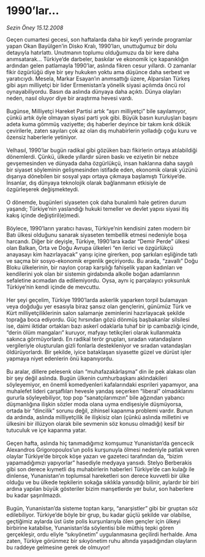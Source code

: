 # 1990’lar...

*Sezin Öney 15.12.2008*

<div class="taraf_structure_2col_1zq">
<div class="margen_n">



 <p>Geçen cumartesi gecesi, son haftalarda daha bir keyfi yerinde programlar yapan Okan Bayülgen’in Disko Kralı, 1990’ları, unuttuğumuz bir dolu detayıyla hatırlattı. Unutmanın toplumu olduğumuzu da bir kere daha anımsatarak... Türkiye’de darbeler, baskılar ve ekonomik içe kapanıklığın ardından gelen patlamayla 1990’lar, aslında fikren cesur yıllardı. O zamanlar fikir özgürlüğü diye bir şey hukuken yoktu ama düşünce daha serbest ve yaratıcıydı. Mesela, Markar Esayan’ın anımsattığı üzere, Alparslan Türkeş gibi aşırı milliyetçi bir lider Ermenistan’a yönelik siyasi açılımda öncü rol oynayabiliyordu. Basın da aslında dünyaya daha açıktı. Dünya olayları neden, nasıl oluyor diye bir araştırma hevesi vardı. <br/><br/>Bugünse, Milliyetçi Hareket Partisi artık “aşırı milliyetçi” bile sayılamıyor, çünkü artık öyle olmayan siyasi parti yok gibi. Büyük basın kuruluşları başını adeta kuma gömmüş vaziyette; dış haberler deyince bir takım kırık dökük çevirilerle, zaten sayıları çok az olan dış muhabirlerin yolladığı çoğu kuru ve özensiz haberlerle yetiniyor. <br/><br/>Velhasıl, 1990’lar bugün radikal gibi gözüken bazı fikirlerin ortaya atılabildiği dönemlerdi. Çünkü, ülkede yıllardır süren baskı ve eziyetin bir nebze gevşemesinden ve dünyada daha özgürlükçü, insan haklarına daha saygılı bir siyaset söyleminin gelişmesinden istifade eden, ekonomik olarak yüzünü dışarıya dönebilen bir sosyal yapı ortaya çıkmaya başlamıştı Türkiye’de. İnsanlar, dış dünyaya teknolojik olarak bağlanmanın etkisiyle de özgürleşerek değişmekteydi. <br/><br/>O dönemde, bugünleri siyaseten çok daha bunalımlı hale getiren durum yaşandı; Türkiye’nin yaslandığı hukuki temeller ve devlet yapısı siyasi itiş kakış içinde değiştiril(e)medi. <br/><br/>Böylece, 1990’ların yaratıcı havası, Türkiye’nin kendisini zaten modern bir Batı ülkesi olduğunu sanarak siyaseten tembellik etmesi nedeniyle boşa harcandı. Diğer bir deyişle, Türkiye, 1990’lara kadar “Demir Perde” ülkesi olan Balkan, Orta ve Doğu Avrupa ülkeleri “en ilerici ve özgürlükçü anayasayı kim hazırlayacak” yarışı içine girerken, pop şarkıları eşliğinde tatlı ve saçma bir sosyo-ekonomik ergenlik geçiriyordu. Bu arada, “zavallı” Doğu Bloku ülkelerinin, bir naylon çorap karşılığı fahişelik yapan kadınları ve kendilerini yok olan bir sistemin girdabında alkolle boğan adamlarının sefaletine acımadan da edilemiyordu. Oysa, aynı iç parçalayıcı yoksunluk Türkiye’nin kendi içinde de mevcuttu. <br/><br/>Her şeyi geçelim, Türkiye 1990’larda askerlik yaparken torpil bulamayan veya doğduğu yer esasıyla biraz şansız olan gençlerini, günümüz Türk ve Kürt milliyetçiliklerinin salon salamanje zeminlerini hazırlayacak şekilde toprağa boca ediyordu. Güç hırsından gözü dönmüş başbakanlar silsilesi ise, daimi iktidar ortakları bazı askerî odaklarla tuhaf bir ip cambazlığı içinde, “derin ölüm mangaları” kuruyor, mafyayı tetikçileri olarak kullanmakta sakınca görmüyorlardı. En radikal terör grupları, sıradan vatandaşların vergileriyle oluşturulan gizli fonlarla destekleniyor ve sıradan vatandaşları öldürüyorlardı. Bir şekilde, iyice bataklaşan siyasette güzel ve dürüst işler yapmaya niyet edenlerin önü kapanıyordu. <br/><br/>Bu aralar, dillere pelesenk olan “muhafazakârlaşma” din ile pek alakası olan bir şey değil aslında. Bugün ülkenin cumhurbaşkanı aklındakileri söyleyemiyor, en önemli komedyenleri kafalarındaki esprileri yapamıyor, ana muhalefet lideri çarşaflıları hevesle yandaş seçerken “liberal” olmadıklarını gururla söyleyebiliyor, top pop “sanatçılarımızın” bile ağzından yabancı düşmanlığına ilişkin sözler moda olana uyma endişesiyle düşmüyorsa, ortada bir “dincilik” sorunu değil, zihinsel kapanma problemi vardır. Bunun da ardında, aslında milliyetçilik ile ilişkisiz olan (çünkü aslında milletini ve ülkesini bir illüzyon olarak bile sevmenin söz konusu olmadığı) kesif bir tutuculuk ve içe kapanma yatar. <br/><br/>Geçen hafta, aslında hiç tanımadığımız komşumuz Yunanistan’da gencecik Alexandros Grigoropoulos’un polis kurşunuyla ölmesi nedeniyle patlak veren olaylar Türkiye’de birçok köşe yazarı ve gazeteci tarafından da, “bizim yapamadığımızı yapıyorlar” hasediyle medyaya yansıdı. Stelyo Berberakis gibi son derece kıymetli dış muhabirlerin haberleri Türkiye’de can kulağı ile dinlense, Yunanistan’ın toplumsal hareketleri son derece kuvvetli bir ülke olduğu ve bu ülkede tepkilerin sokağa sıklıkla yansıdığı bilinir, aylardır bir biri ardına yapılan büyük gösteriler bizim manşetlerde yer bulur, son haberlere bu kadar şaşırılmazdı. <br/><br/>Bugün, Yunanistan’da sisteme toptan karşı, “anarşistler” gibi bir gruptan söz edilebiliyor. Türkiye’de böyle bir grup, bu kadar güçlü şekilde var olabilse, geçtiğimiz aylarda üst üste polis kurşunlarıyla ölen gençler için ülkeyi birbirine katabilse, Yunanistan’da söylentisi bile müthiş tepki gören gerçekleşir, ordu eliyle “sıkıyönetim” uygulanmasına geçilirdi herhalde. Ama zaten, Türkiye görünmez bir sıkıyönetim ruhu altında yaşadığından olayların bu raddeye gelmesine gerek de olmuyor!</p>

<br/>


<div id="taraf_not">
</div>

</div>


</div>
